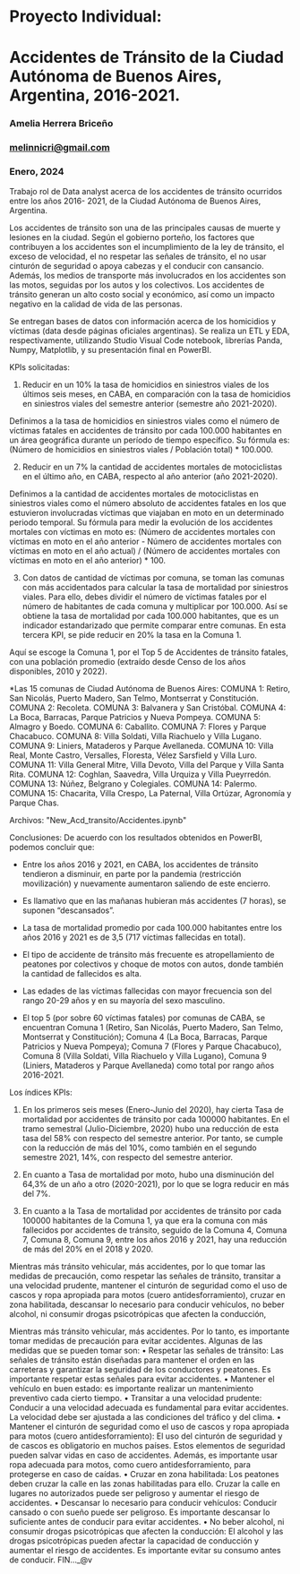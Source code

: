 # Proyecto Individual: 

# Accidentes de Tránsito de la Ciudad Autónoma de Buenos Aires, Argentina, 2016-2021. 
### Amelia Herrera Briceño 
### melinnicri@gmail.com 
### Enero, 2024
 


Trabajo rol de Data analyst acerca de los accidentes de tránsito ocurridos entre los años 2016- 2021, de la Ciudad Autónoma de Buenos Aires, Argentina. 

Los accidentes de tránsito son una de las principales causas de muerte y lesiones en la ciudad. Según el gobierno porteño, los factores que contribuyen a los accidentes son el incumplimiento de la ley de tránsito, el exceso de velocidad, el no respetar las señales de tránsito, el no usar cinturón de seguridad o apoya cabezas y el conducir con cansancio. Además, los medios de transporte más involucrados en los accidentes son las motos, seguidas por los autos y los colectivos. Los accidentes de tránsito generan un alto costo social y económico, así como un impacto negativo en la calidad de vida de las personas.

Se entregan bases de datos con información acerca de los homicidios y víctimas (data desde páginas oficiales argentinas). 
Se realiza un ETL y EDA, respectivamente, utilizando Studio Visual Code notebook, librerías Panda, Numpy, Matplotlib, y su presentación final en PowerBI.

KPIs solicitadas: 

1) Reducir en un 10% la tasa de homicidios en siniestros viales de los últimos seis meses, en CABA, en comparación con la tasa de homicidios en siniestros viales del semestre anterior (semestre año 2021-2020). 

Definimos a la tasa de homicidios en siniestros viales como el número de víctimas fatales en accidentes de tránsito por cada 100.000 habitantes en un área geográfica durante un período de tiempo específico. Su fórmula es: (Número de homicidios en siniestros viales / Población total) * 100.000. 

2) Reducir en un 7% la cantidad de accidentes mortales de motociclistas en el último año, en CABA, respecto al año anterior (año 2021-2020). 

Definimos a la cantidad de accidentes mortales de motociclistas en siniestros viales como el número absoluto de accidentes fatales en los que estuvieron involucradas víctimas que viajaban en moto en un determinado periodo temporal. Su fórmula para medir la evolución de los accidentes mortales con víctimas en moto es: (Número de accidentes mortales con víctimas en moto en el año anterior - Número de accidentes mortales con víctimas en moto en el año actual) / (Número de accidentes mortales con víctimas en moto en el año anterior) * 100.
 
3) Con datos de cantidad de víctimas por comuna, se toman las comunas con más accidentados para calcular la tasa de mortalidad por siniestros viales. Para ello, debes dividir el número de víctimas fatales por el número de habitantes de cada comuna y multiplicar por 100.000. Así se obtiene la tasa de mortalidad por cada 100.000 habitantes, que es un indicador estandarizado que permite comparar entre comunas. En esta tercera KPI, se pide reducir en 20% la tasa en la Comuna 1.

Aquí se escoge la Comuna 1, por el Top 5 de Accidentes de tránsito fatales, con una población promedio (extraído desde Censo de los años disponibles, 2010 y 2022).

*Las 15 comunas de Ciudad Autónoma de Buenos Aires: 
COMUNA 1: Retiro, San Nicolás, Puerto Madero, San Telmo, Montserrat y Constitución. 
COMUNA 2: Recoleta. 
COMUNA 3: Balvanera y San Cristóbal. 
COMUNA 4: La Boca, Barracas, Parque Patricios y Nueva Pompeya. 
COMUNA 5: Almagro y Boedo. 
COMUNA 6: Caballito. 
COMUNA 7: Flores y Parque Chacabuco. 
COMUNA 8: Villa Soldati, Villa Riachuelo y Villa Lugano. 
COMUNA 9: Liniers, Mataderos y Parque Avellaneda. 
COMUNA 10: Villa Real, Monte Castro, Versalles, Floresta, Vélez Sarsfield y Villa Luro. 
COMUNA 11: Villa General Mitre, Villa Devoto, Villa del Parque y Villa Santa Rita. 
COMUNA 12: Coghlan, Saavedra, Villa Urquiza y Villa Pueyrredón. 
COMUNA 13: Núñez, Belgrano y Colegiales. 
COMUNA 14: Palermo. 
COMUNA 15: Chacarita, Villa Crespo, La Paternal, Villa Ortúzar, Agronomía y Parque Chas.


Archivos: 
"New_Acd_transito/Accidentes.ipynb" 

Conclusiones: 
De acuerdo con los resultados obtenidos en PowerBI, podemos concluir que: 

-	Entre los años 2016 y 2021, en CABA, los accidentes de tránsito tendieron a disminuir, en parte por la pandemia (restricción movilización) y nuevamente aumentaron saliendo de este encierro.

-	Es llamativo que en las mañanas hubieran más accidentes (7 horas), se suponen “descansados”.

-	La tasa de mortalidad promedio por cada 100.000 habitantes entre los años 2016 y 2021 es de 3,5 (717 víctimas fallecidas en total).

-	El tipo de accidente de tránsito más frecuente es atropellamiento de peatones por colectivos y choque de motos con autos, donde también la cantidad de fallecidos es alta. 

-	Las edades de las víctimas fallecidas con mayor frecuencia son del rango 20-29 años y en su mayoría del sexo masculino. 

-	El top 5 (por sobre 60 víctimas fatales) por comunas de CABA, se encuentran Comuna 1 (Retiro, San Nicolás, Puerto Madero, San Telmo, Montserrat y Constitución); Comuna 4 (La Boca, Barracas, Parque Patricios y Nueva Pompeya); Comuna 7 (Flores y Parque Chacabuco), Comuna 8 (Villa Soldati, Villa Riachuelo y Villa Lugano), Comuna 9 (Liniers, Mataderos y Parque Avellaneda) como total por rango años 2016-2021. 




Los índices KPIs:
 
1)	En los primeros seis meses (Enero-Junio del 2020), hay cierta Tasa de mortalidad por accidentes de tránsito por cada 100000 habitantes. En el tramo semestral (Julio-Diciembre, 2020) hubo una reducción de esta tasa del 58% con respecto del semestre anterior. Por tanto, se cumple con la reducción de más del 10%, como también en el segundo semestre 2021, 14%, con respecto del semestre anterior.

2)	En cuanto a Tasa de mortalidad por moto, hubo una disminución del 64,3% de un año a otro (2020-2021), por lo que se logra reducir en más del 7%.

3)	En cuanto a la Tasa de mortalidad por accidentes de tránsito por cada 100000 habitantes de la Comuna 1, ya que era la comuna con más fallecidos por accidentes de tránsito, seguido de la Comuna 4, Comuna 7, Comuna 8, Comuna 9, entre los años 2016 y 2021, hay una reducción de más del 20% en el 2018 y 2020.

Mientras más tránsito vehicular, más accidentes, por lo que tomar las medidas de precaución, como respetar las señales de tránsito, transitar a una velocidad prudente, mantener el cinturón de seguridad como el uso de cascos y ropa apropiada para motos (cuero antidesforramiento), cruzar en zona habilitada, descansar lo necesario para conducir vehículos, no beber alcohol, ni consumir drogas psicotrópicas que afecten la conducción, 


Mientras más tránsito vehicular, más accidentes. Por lo tanto, es importante tomar medidas de precaución para evitar accidentes. Algunas de las medidas que se pueden tomar son:
•	Respetar las señales de tránsito: Las señales de tránsito están diseñadas para mantener el orden en las carreteras y garantizar la seguridad de los conductores y peatones. Es importante respetar estas señales para evitar accidentes.
•	Mantener el vehículo en buen estado: es importante realizar un mantenimiento preventivo cada cierto tiempo.
•	Transitar a una velocidad prudente: Conducir a una velocidad adecuada es fundamental para evitar accidentes. La velocidad debe ser ajustada a las condiciones del tráfico y del clima.
•	Mantener el cinturón de seguridad como el uso de cascos y ropa apropiada para motos (cuero antidesforramiento): El uso del cinturón de seguridad y de cascos es obligatorio en muchos países. Estos elementos de seguridad pueden salvar vidas en caso de accidentes. Además, es importante usar ropa adecuada para motos, como cuero antidesforramiento, para protegerse en caso de caídas.
•	Cruzar en zona habilitada: Los peatones deben cruzar la calle en las zonas habilitadas para ello. Cruzar la calle en lugares no autorizados puede ser peligroso y aumentar el riesgo de accidentes.
•	Descansar lo necesario para conducir vehículos: Conducir cansado o con sueño puede ser peligroso. Es importante descansar lo suficiente antes de conducir para evitar accidentes.
•	No beber alcohol, ni consumir drogas psicotrópicas que afecten la conducción: El alcohol y las drogas psicotrópicas pueden afectar la capacidad de conducción y aumentar el riesgo de accidentes. Es importante evitar su consumo antes de conducir.
FIN…_@v
